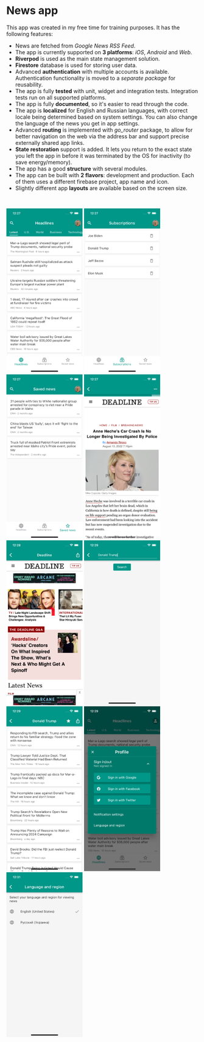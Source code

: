 # News app

This app was created in my free time for training purposes. It has the following features:

- News are fetched from *Google News RSS Feed*.
- The app is currently supported on **3 platforms**: *iOS*, *Android* and *Web*.
- **Riverpod** is used as the main state management solution.
- **Firestore** database is used for storing user data. 
- Advanced **authentication** with multiple accounts is available. Authentication functionality is moved to a *separate package* for reusability.
- The app is fully **tested** with unit, widget and integration tests. Integration tests run on all supported platforms.
- The app is fully **documented**, so it's easier to read through the code.
- The app is **localized** for English and Russian languages, with correct locale being determined based on system settings. You can also change the language of the news you get in app settings.
- Advanced **routing** is implemented with *go_router* package, to allow for better navigation on the web via the address bar and support precise externally shared app links.
- **State restoration** support is added. It lets you return to the exact state you left the app in before it was terminated by the OS for inactivity (to save energy/memory).
- The app has a good **structure** with several modules.
- The app can be built with **2 flavors**: development and production. Each of them uses a different firebase project, app name and icon.
- Slightly different app **layouts** are available based on the screen size.

<br/>
<p float="left">
  <img src="screenshots/headlines.png" width="200" />
  <img src="screenshots/subscriptions.png" width="200" /> 
  <img src="screenshots/saved_news.png" width="200" /> 
  <img src="screenshots/news_page.png" width="200" /> 
  <img src="screenshots/source_page.png" width="200" /> 
  <img src="screenshots/search_text.png" width="200" /> 
  <img src="screenshots/search_results.png" width="200" /> 
  <img src="screenshots/profile_dialog.png" width="200" /> 
  <img src="screenshots/language_region.png" width="200" /> 
</p>
